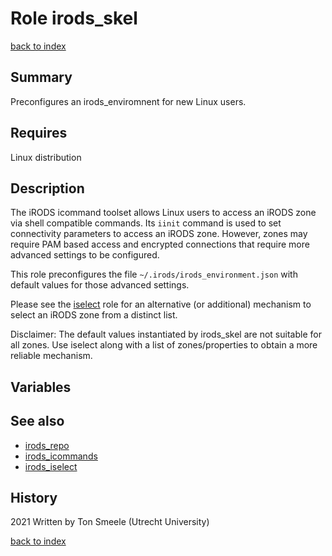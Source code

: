 # Role irods_skel
[back to index](../index.md#Roles)

## Summary
Preconfigures an irods_enviromnent for new Linux users.
 

## Requires
Linux distribution

## Description
The iRODS icommand toolset allows Linux users to access an iRODS zone
via shell compatible commands. Its `iinit` command is used to set connectivity
parameters to access an iRODS zone. However, zones may require PAM based access
and encrypted connections that require more advanced settings to be configured.

This role preconfigures the file `~/.irods/irods_environment.json` with default
values for those advanced settings.

Please see the [iselect](./irods_iselect.md) role for an alternative (or additional)
mechanism to select an iRODS zone from a distinct list.   

Disclaimer: The default values instantiated by irods_skel are not suitable for all zones.
Use iselect along with a list of zones/properties to obtain a more reliable mechanism.
 
## Variables

## See also
- [irods_repo](./irods_repo.md)  
- [irods_icommands](./irods_icommands.md)  
- [irods_iselect](./irods_iselect.md)  

## History
2021 Written by Ton Smeele (Utrecht University)


[back to index](../index.md#Roles)
